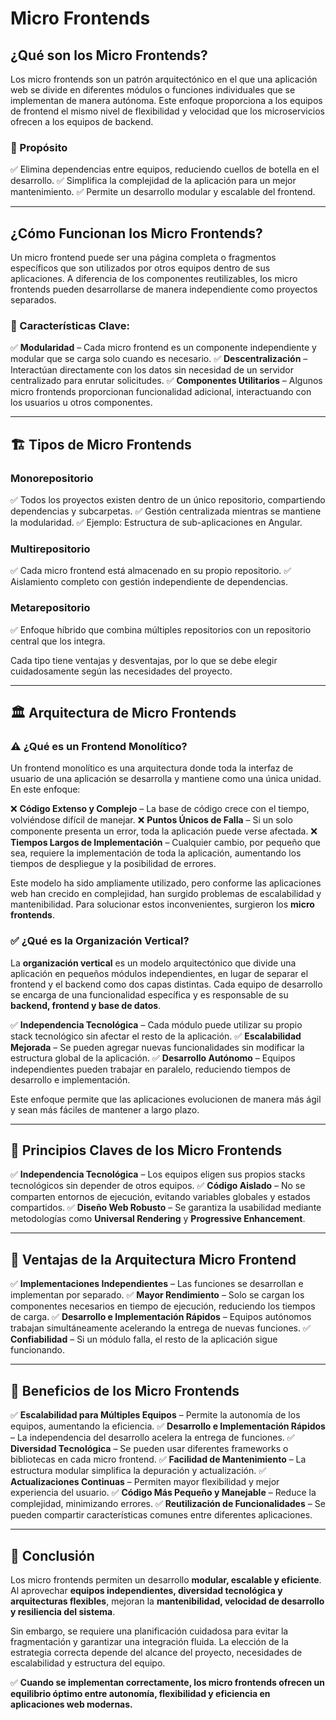 # Micro Frontends

## ¿Qué son los Micro Frontends?

Los micro frontends son un patrón arquitectónico en el que una aplicación web se divide en diferentes módulos o funciones individuales que se implementan de manera autónoma. Este enfoque proporciona a los equipos de frontend el mismo nivel de flexibilidad y velocidad que los microservicios ofrecen a los equipos de backend.

### 🎯 Propósito
✅ Elimina dependencias entre equipos, reduciendo cuellos de botella en el desarrollo.
✅ Simplifica la complejidad de la aplicación para un mejor mantenimiento.
✅ Permite un desarrollo modular y escalable del frontend.

---

## ¿Cómo Funcionan los Micro Frontends?

Un micro frontend puede ser una página completa o fragmentos específicos que son utilizados por otros equipos dentro de sus aplicaciones. A diferencia de los componentes reutilizables, los micro frontends pueden desarrollarse de manera independiente como proyectos separados.

### 🔹 Características Clave:
✅ **Modularidad** – Cada micro frontend es un componente independiente y modular que se carga solo cuando es necesario.
✅ **Descentralización** – Interactúan directamente con los datos sin necesidad de un servidor centralizado para enrutar solicitudes.
✅ **Componentes Utilitarios** – Algunos micro frontends proporcionan funcionalidad adicional, interactuando con los usuarios u otros componentes.

---

## 🏗️ Tipos de Micro Frontends

### **Monorepositorio**
✅ Todos los proyectos existen dentro de un único repositorio, compartiendo dependencias y subcarpetas.
✅ Gestión centralizada mientras se mantiene la modularidad.
✅ Ejemplo: Estructura de sub-aplicaciones en Angular.

### **Multirepositorio**
✅ Cada micro frontend está almacenado en su propio repositorio.
✅ Aislamiento completo con gestión independiente de dependencias.

### **Metarepositorio**
✅ Enfoque híbrido que combina múltiples repositorios con un repositorio central que los integra.

Cada tipo tiene ventajas y desventajas, por lo que se debe elegir cuidadosamente según las necesidades del proyecto.

---

## 🏛️ Arquitectura de Micro Frontends

### **⚠️ ¿Qué es un Frontend Monolítico?**

Un frontend monolítico es una arquitectura donde toda la interfaz de usuario de una aplicación se desarrolla y mantiene como una única unidad. En este enfoque:

❌ **Código Extenso y Complejo** – La base de código crece con el tiempo, volviéndose difícil de manejar.
❌ **Puntos Únicos de Falla** – Si un solo componente presenta un error, toda la aplicación puede verse afectada.
❌ **Tiempos Largos de Implementación** – Cualquier cambio, por pequeño que sea, requiere la implementación de toda la aplicación, aumentando los tiempos de despliegue y la posibilidad de errores.

Este modelo ha sido ampliamente utilizado, pero conforme las aplicaciones web han crecido en complejidad, han surgido problemas de escalabilidad y mantenibilidad. Para solucionar estos inconvenientes, surgieron los **micro frontends**.

### **✅ ¿Qué es la Organización Vertical?**

La **organización vertical** es un modelo arquitectónico que divide una aplicación en pequeños módulos independientes, en lugar de separar el frontend y el backend como dos capas distintas. Cada equipo de desarrollo se encarga de una funcionalidad específica y es responsable de su **backend, frontend y base de datos**.

✅ **Independencia Tecnológica** – Cada módulo puede utilizar su propio stack tecnológico sin afectar el resto de la aplicación.
✅ **Escalabilidad Mejorada** – Se pueden agregar nuevas funcionalidades sin modificar la estructura global de la aplicación.
✅ **Desarrollo Autónomo** – Equipos independientes pueden trabajar en paralelo, reduciendo tiempos de desarrollo e implementación.

Este enfoque permite que las aplicaciones evolucionen de manera más ágil y sean más fáciles de mantener a largo plazo.

---

## 🌟 Principios Claves de los Micro Frontends

✅ **Independencia Tecnológica** – Los equipos eligen sus propios stacks tecnológicos sin depender de otros equipos.
✅ **Código Aislado** – No se comparten entornos de ejecución, evitando variables globales y estados compartidos.
✅ **Diseño Web Robusto** – Se garantiza la usabilidad mediante metodologías como **Universal Rendering** y **Progressive Enhancement**.

---

## 🚀 Ventajas de la Arquitectura Micro Frontend

✅ **Implementaciones Independientes** – Las funciones se desarrollan e implementan por separado.
✅ **Mayor Rendimiento** – Solo se cargan los componentes necesarios en tiempo de ejecución, reduciendo los tiempos de carga.
✅ **Desarrollo e Implementación Rápidos** – Equipos autónomos trabajan simultáneamente acelerando la entrega de nuevas funciones.
✅ **Confiabilidad** – Si un módulo falla, el resto de la aplicación sigue funcionando.

---

## 🎯 Beneficios de los Micro Frontends

✅ **Escalabilidad para Múltiples Equipos** – Permite la autonomía de los equipos, aumentando la eficiencia.
✅ **Desarrollo e Implementación Rápidos** – La independencia del desarrollo acelera la entrega de funciones.
✅ **Diversidad Tecnológica** – Se pueden usar diferentes frameworks o bibliotecas en cada micro frontend.
✅ **Facilidad de Mantenimiento** – La estructura modular simplifica la depuración y actualización.
✅ **Actualizaciones Continuas** – Permiten mayor flexibilidad y mejor experiencia del usuario.
✅ **Código Más Pequeño y Manejable** – Reduce la complejidad, minimizando errores.
✅ **Reutilización de Funcionalidades** – Se pueden compartir características comunes entre diferentes aplicaciones.

---

## 🎯 Conclusión

Los micro frontends permiten un desarrollo **modular, escalable y eficiente**. Al aprovechar **equipos independientes, diversidad tecnológica y arquitecturas flexibles**, mejoran la **mantenibilidad, velocidad de desarrollo y resiliencia del sistema**.

Sin embargo, se requiere una planificación cuidadosa para evitar la fragmentación y garantizar una integración fluida. La elección de la estrategia correcta depende del alcance del proyecto, necesidades de escalabilidad y estructura del equipo.

✅ **Cuando se implementan correctamente, los micro frontends ofrecen un equilibrio óptimo entre autonomía, flexibilidad y eficiencia en aplicaciones web modernas.**

